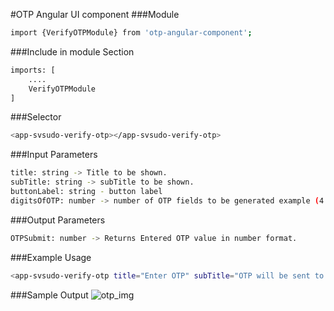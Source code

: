 #OTP Angular UI component
###Module 

```bash
import {VerifyOTPModule} from 'otp-angular-component';
```

###Include in module Section
```bash
imports: [
    ....
    VerifyOTPModule
]
```

###Selector

```bash
<app-svsudo-verify-otp></app-svsudo-verify-otp>
```

###Input Parameters
```bash
title: string -> Title to be shown.
subTitle: string -> subTitle to be shown.
buttonLabel: string - button label
digitsOfOTP: number -> number of OTP fields to be generated example (4 pin or 8 pin).
```

###Output Parameters
```bash
OTPSubmit: number -> Returns Entered OTP value in number format.
```

###Example Usage 
```bash
<app-svsudo-verify-otp title="Enter OTP" subTitle="OTP will be sent to your mobile number. Please verify." buttonLabel="VERIFY OTP" digitsOfOTP="6" (OTPSubmit)="OTPSubmit($event)"></app-svsudo-verify-otp>
```
###Sample Output
![otp_img](https://user-images.githubusercontent.com/46681863/58365796-d903e600-7ee6-11e9-9ebd-7e67ca8c98fa.png)

